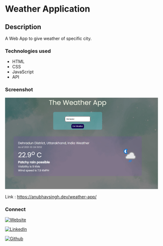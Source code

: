 # Weather Application
## Description
A Web App to give weather of specific city.

### Technologies used
- HTML  
- CSS  
- JavaScript
- API

### Screenshot  
  
![screen-img](assets/ss.png)  
 
 Link : https://anubhavsingh.dev/weather-app/  
 
<h3>Connect</h3>

<a href="https://anubhavsingh.dev/projects"><img alt="Website" src="https://img.shields.io/badge/Website-https://singhanubhav.me/-blue?style=flat-square&logo=Webflow"></a>
</p>

<a href="https://www.linkedin.com/in/singhanubhav58/"><img alt="LinkedIn" src="https://img.shields.io/badge/LinkedIn-Anubhav%20Singh-blue?style=flat-square&logo=linkedin"></a>  

<a href="https://github.com/singhanubhavme"><img alt="Github" src="https://img.shields.io/badge/Github-Anubhav%20Singh-blue?style=flat-square&logo=Github"></a>

